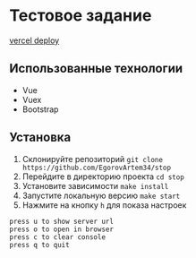 # Тестовое задание

[vercel deploy](https://stop-psi.vercel.app/)

## Использованные технологии

- Vue
- Vuex
- Bootstrap

## Установка

1. Склонируйте репозиторий `git clone https://github.com/EgorovArtem34/stop`
2. Перейдите в директорию проекта `cd stop`
3. Установите зависимости `make install`
4. Запустите локальную версию `make start`
5. Нажмите на кнопку `h` для показа настроек

```press r to restart the server
press u to show server url
press o to open in browser
press c to clear console
press q to quit
```
